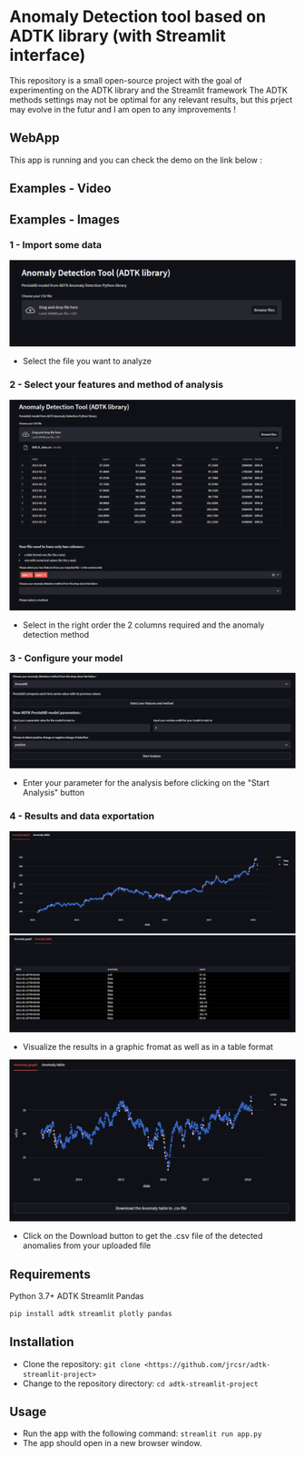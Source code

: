 # Anomaly Detection tool based on ADTK library (with Streamlit interface)

This repository is a small open-source project with the goal of experimenting on the ADTK library and the Streamlit framework
The ADTK methods settings may not be optimal for any relevant results, but this prject may evolve in the futur and I am open to any improvements !

## WebApp

This app is running and you can check the demo on the link below :


## Examples - Video

## Examples - Images

### 1 - Import some data

<img src="https://github.com/jrcsr/adtk-streamlit-project/blob/main/assets/step1.png" >

- Select the file you want to analyze

### 2 - Select your features and method of analysis

<img src="https://github.com/jrcsr/adtk-streamlit-project/blob/main/assets/step2.png" >

- Select in the right order the 2 columns required and the anomaly detection method

### 3 - Configure your model

<img src="https://github.com/jrcsr/adtk-streamlit-project/blob/main/assets/step3bis.png" >

- Enter your parameter for the analysis before clicking on the "Start Analysis" button

### 4 - Results and data exportation

<img src="https://github.com/jrcsr/adtk-streamlit-project/blob/main/assets/results1.png" >
<img src="https://github.com/jrcsr/adtk-streamlit-project/blob/main/assets/results2.png" >

- Visualize the results in a graphic fromat as well as in a table format

<img src="https://github.com/jrcsr/adtk-streamlit-project/blob/main/assets/download.png" >

- Click on the Download button to get the .csv file of the detected anomalies from your uploaded file


## Requirements

Python 3.7+
ADTK
Streamlit
Pandas

```bash
pip install adtk streamlit plotly pandas
```

## Installation

- Clone the repository: `git clone <https://github.com/jrcsr/adtk-streamlit-project>`
- Change to the repository directory: `cd adtk-streamlit-project`

## Usage

- Run the app with the following command: `streamlit run app.py`
- The app should open in a new browser window.
